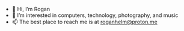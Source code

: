 - 👋 Hi, I’m Rogan
- 👀 I’m interested in computers, technology, photography, and music
- 📫 The best place to reach me is at roganhelm@proton.me

